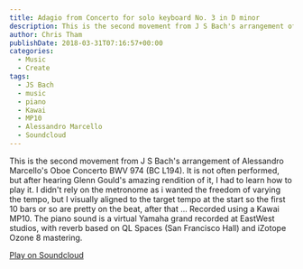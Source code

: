 ```yaml
---
title: Adagio from Concerto for solo keyboard No. 3 in D minor
description: This is the second movement from J S Bach's arrangement of Alessandro Marcello's Oboe Concerto BWV 974 (BC L194).
author: Chris Tham
publishDate: 2018-03-31T07:16:57+00:00
categories:
  - Music
  - Create
tags:
  - JS Bach
  - music
  - piano
  - Kawai
  - MP10
  - Alessandro Marcello
  - Soundcloud
---
```

This is the second movement from J S Bach's arrangement of Alessandro Marcello's Oboe Concerto BWV 974 (BC L194). It is not often performed, but after hearing Glenn Gould's amazing rendition of it, I had to learn how to play it. I didn't rely on the metronome as i wanted the freedom of varying the tempo, but I visually aligned to the target tempo at the start so the first 10 bars or so are pretty on the beat, after that ... Recorded using a Kawai MP10. The piano sound is a virtual Yamaha grand recorded at EastWest studios, with reverb based on QL Spaces (San Francisco Hall) and iZotope Ozone 8 mastering.

[Play on Soundcloud](https://soundcloud.com/chris-tham/bach-adagio-keyboard-concerto-3-dminor?si=8460f2d0b7844430a9686ec43cd0e11c&utm_source=clipboard&utm_medium=text&utm_campaign=social_sharing)
